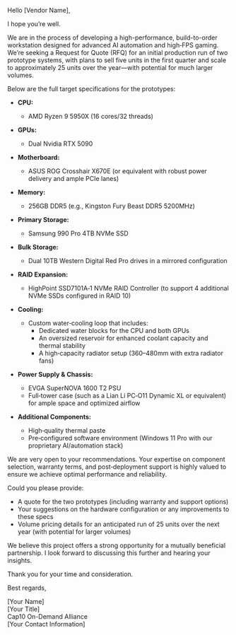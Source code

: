 Hello [Vendor Name],

I hope you’re well.

We are in the process of developing a high-performance, build-to-order workstation designed for advanced AI automation and high‑FPS gaming. We’re seeking a Request for Quote (RFQ) for an initial production run of two prototype systems, with plans to sell five units in the first quarter and scale to approximately 25 units over the year—with potential for much larger volumes.

Below are the full target specifications for the prototypes:

- **CPU:**
  - AMD Ryzen 9 5950X (16 cores/32 threads)

- **GPUs:**
  - Dual Nvidia RTX 5090

- **Motherboard:**
  - ASUS ROG Crosshair X670E (or equivalent with robust power delivery and ample PCIe lanes)

- **Memory:**
  - 256GB DDR5 (e.g., Kingston Fury Beast DDR5 5200MHz)

- **Primary Storage:**
  - Samsung 990 Pro 4TB NVMe SSD

- **Bulk Storage:**
  - Dual 10TB Western Digital Red Pro drives in a mirrored configuration

- **RAID Expansion:**
  - HighPoint SSD7101A‑1 NVMe RAID Controller (to support 4 additional NVMe SSDs configured in RAID 10)

- **Cooling:**
  - Custom water‑cooling loop that includes:
    - Dedicated water blocks for the CPU and both GPUs
    - An oversized reservoir for enhanced coolant capacity and thermal stability
    - A high‑capacity radiator setup (360–480mm with extra radiator fans)

- **Power Supply & Chassis:**
  - EVGA SuperNOVA 1600 T2 PSU
  - Full‑tower case (such as a Lian Li PC‑O11 Dynamic XL or equivalent) for ample space and optimized airflow

- **Additional Components:**
  - High‑quality thermal paste
  - Pre‑configured software environment (Windows 11 Pro with our proprietary AI/automation stack)

We are very open to your recommendations. Your expertise on component selection, warranty terms, and post‑deployment support is highly valued to ensure we achieve optimal performance and reliability.

Could you please provide:
- A quote for the two prototypes (including warranty and support options)
- Your suggestions on the hardware configuration or any improvements to these specs
- Volume pricing details for an anticipated run of 25 units over the next year (with potential for larger volumes)

We believe this project offers a strong opportunity for a mutually beneficial partnership. I look forward to discussing this further and hearing your insights.

Thank you for your time and consideration.

Best regards,

[Your Name]  
[Your Title]  
Cap10 On-Demand Alliance  
[Your Contact Information]